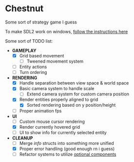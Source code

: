 # Chestnut

Some sort of strategy game I guess

To make SDL2 work on windows, [follow the instructions here](https://github.com/Rust-SDL2/rust-sdl2#windows-msvc)

Some sort of TODO list:

- **GAMEPLAY**
  - [x] Grid based movement
    - [ ] Tweened movement system
  - [ ] Entity actions
  - [ ] Turn ordering
- **RENDERING**
  - [x] Handle separation between view space & world space
  - [x] Basic camera system to handle scale
    - [ ] Extend camera system for custom camera position
  - [x] Render entities properly aligned to grid
    - [x] Sorted rendering based on y position/height
  - [ ] Proper animation fps
- **UI**
  - [ ] Custom mouse cursor rendering
  - [x] Render currently hovered grid
  - [ ] UI to show info for currently selected entity
- **CLEANUP**
  - [ ] Merge _info_ structs into something more unified
  - [x] Proper error handling (good enough rn i guess)
  - [ ] Refactor systems to utilize [optional components](https://specs.amethyst.rs/docs/tutorials/08_join.html)